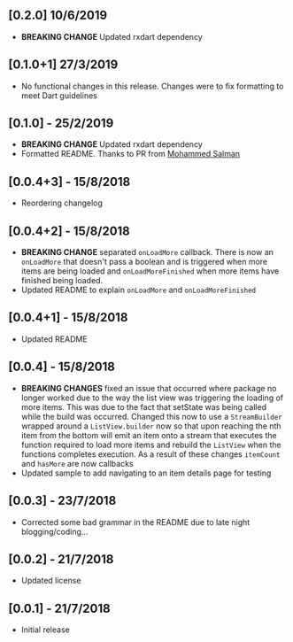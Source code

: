 ## [0.2.0] 10/6/2019
* **BREAKING CHANGE** Updated rxdart dependency

## [0.1.0+1] 27/3/2019
* No functional changes in this release. Changes were to fix formatting to meet Dart guidelines

## [0.1.0] - 25/2/2019
* **BREAKING CHANGE** Updated rxdart dependency
* Formatted README. Thanks to PR from [Mohammed Salman](https://github.com/msal4)

## [0.0.4+3] - 15/8/2018

* Reordering changelog

## [0.0.4+2] - 15/8/2018

* **BREAKING CHANGE** separated `onLoadMore` callback. There is now an `onLoadMore` that doesn't pass a boolean and is triggered when more items are being loaded and `onLoadMoreFinished` when more items have finished being loaded.
* Updated README to explain `onLoadMore` and `onLoadMoreFinished`

## [0.0.4+1] - 15/8/2018

* Updated README

## [0.0.4] - 15/8/2018

* **BREAKING CHANGES** fixed an issue that occurred where package no longer worked due to the way the list view was triggering the loading of more items. This was due to the fact that setState was being called while the build was occurred. Changed this now to use a `StreamBuilder` wrapped around a `ListView.builder` now so that upon reaching the nth item from the bottom will emit an item onto a stream that executes the function required to load more items and rebuild the `ListView` when the functions completes execution. As a result of these changes `itemCount` and `hasMore` are now callbacks
* Updated sample to add navigating to an item details page for testing

## [0.0.3] - 23/7/2018

* Corrected some bad grammar in the README due to late night blogging/coding...

## [0.0.2] - 21/7/2018

* Updated license

## [0.0.1] - 21/7/2018

* Initial release